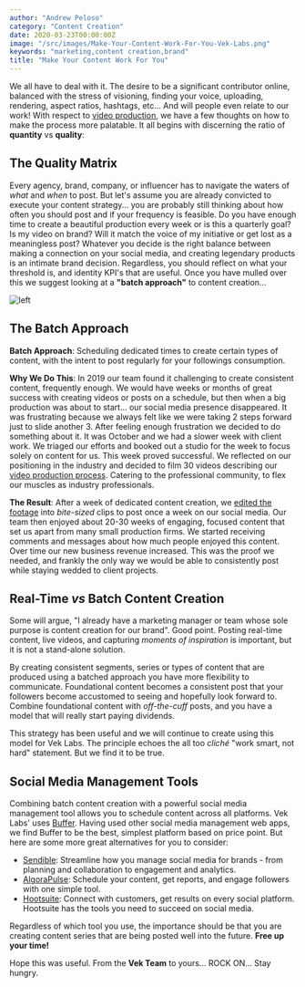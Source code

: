 ```yaml
---
author: "Andrew Peloso"
category: "Content Creation"
date: 2020-03-23T00:00:00Z
image: "/src/images/Make-Your-Content-Work-For-You-Vek-Labs.png"
keywords: "marketing,content creation,brand"
title: "Make Your Content Work For You"
---
```


We all have to deal with it. The desire to be a significant contributor online, balanced with the stress of visioning, finding your voice, uploading, rendering, aspect ratios, hashtags, etc... And will people even relate to our work! With respect to [video production](https://www.veklabs.com/), we have a few thoughts on how to make the process more palatable. It all begins with discerning the ratio of **quantity** vs **quality**:

## The Quality Matrix

Every agency, brand, company, or influencer has to navigate the waters of _what_ and _when_ to post. But let's assume you are already convicted to execute your content strategy... you are probably still thinking about how often you should post and if your frequency is feasible. Do you have enough time to create a beautiful production every week or is this a quarterly goal? Is my video on brand? Will it match the voice of my initiative or get lost as a meaningless post? Whatever you decide is the right balance between making a connection on your social media, and creating legendary products is an intimate brand decision. Regardless, you should reflect on what your threshold is, and identity KPI's that are useful. Once you have mulled over this we suggest looking at a **"batch approach"** to content creation...

![left](https://picsum.photos/id/1048/400/400)

## The Batch Approach

**Batch Approach**: Scheduling dedicated times to create certain types of content, with the intent to post regularly for your followings consumption.

**Why We Do This**: In 2019 our team found it challenging to create consistent content, frequently enough. We would have weeks or months of great success with creating videos or posts on a schedule, but then when a big production was about to start... our social media presence disappeared. It was frustrating because we always felt like we were taking 2 steps forward just to slide another 3. After feeling enough frustration we decided to do something about it. It was October and we had a slower week with client work. We triaged our efforts and booked out a studio for the week to focus solely on content for us. This week proved successful. We reflected on our positioning in the industry and decided to film 30 videos describing our [video production process](https://www.veklabs.com/services/video-production/). Catering to the professional community, to flex our muscles as industry professionals.

**The Result**: After a week of dedicated content creation, we [edited the footage](https://www.veklabs.com/services/video-editing/) into _bite-sized_ clips to post once a week on our social media. Our team then enjoyed about 20-30 weeks of engaging, focused content that set us apart from many small production firms. We started receiving comments and messages about how much people enjoyed this content. Over time our new business revenue increased. This was the proof we needed, and frankly the only way we would be able to consistently post while staying wedded to client projects.

## Real-Time _vs_ Batch Content Creation

Some will argue, "I already have a marketing manager or team whose sole purpose is content creation for our brand". Good point. Posting real-time content, live videos, and capturing _moments of inspiration_ is important, but it is not a stand-alone solution.

By creating consistent segments, series or types of content that are produced using a batched approach you have more flexibility to communicate. Foundational content becomes a consistent post that your followers become accustomed to seeing and hopefully look forward to. Combine foundational content with _off-the-cuff_ posts, and you have a model that will really start paying dividends.

This strategy has been useful and we will continue to create using this model for Vek Labs. The principle echoes the all too _cliché_ "work smart, not hard" statement. But we find it to be true.

## Social Media Management Tools

Combining batch content creation with a powerful social media management tool allows you to schedule content across all platforms. Vek Labs' uses [Buffer](https://buffer.com/). Having used other social media management web apps, we find Buffer to be the best, simplest platform based on price point. But here are some more great alternatives for you to consider:

- [Sendible](https://www.sendible.com/): Streamline how you manage social media for brands - from planning and collaboration to engagement and analytics.
- [AlgoraPulse](https://www.agorapulse.com/): Schedule your content, get reports, and engage followers with one simple tool.
- [Hootsuite](https://hootsuite.com/): Connect with customers, get results on every social platform. Hootsuite has the tools you need to succeed on social media.

Regardless of which tool you use, the importance should be that you are creating content series that are being posted well into the future. **Free up your time!**

Hope this was useful. From the **Vek Team** to yours... ROCK ON... Stay hungry.
